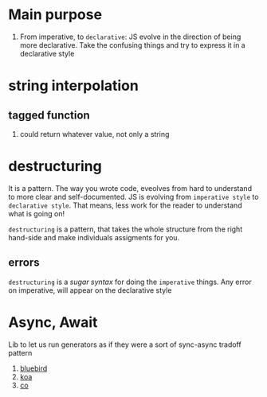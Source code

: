 <!-- @format -->

# Main purpose

1. From imperative, to `declarative`: JS evolve in the direction of being more declarative. Take the confusing things and try to express it in a declarative style

# string interpolation

## tagged function

1. could return whatever value, not only a string

# destructuring

It is a pattern.
The way you wrote code, eveolves from hard to understand to more clear and self-documented. JS is evolving from `imperative style` to `declarative style`. That means, less work for the reader to understand what is going on!

`destructuring` is a pattern, that takes the whole structure from the right hand-side and make individuals assigments for you.

## errors

`destructuring` is a _sugar syntax_ for doing the `imperative` things.
Any error on imperative, will appear on the declarative style

# Async, Await

Lib to let us run generators as if they were a sort of sync-async tradoff pattern

1. [bluebird](http://bluebirdjs.com/docs/getting-started.html)
2. [koa](https://koajs.com/)
3. [co](https://github.com/tj/co)
